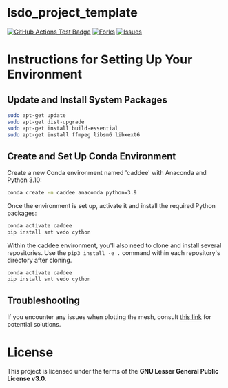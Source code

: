# lsdo_project_template

<!---
[![Python](https://img.shields.io/pypi/pyversions/lsdo_project_template)](https://img.shields.io/pypi/pyversions/lsdo_project_template)
[![Pypi](https://img.shields.io/pypi/v/lsdo_project_template)](https://pypi.org/project/lsdo_project_template/)
[![Coveralls Badge][13]][14]
[![PyPI version][10]][11]
[![PyPI Monthly Downloads][12]][11]
-->

[![GitHub Actions Test Badge](https://github.com/LSDOlab/lsdo_project_template/actions/workflows/actions.yml/badge.svg)](https://github.com/lsdo_project_template/lsdo_project_template/actions)
[![Forks](https://img.shields.io/github/forks/LSDOlab/lsdo_project_template.svg)](https://github.com/LSDOlab/lsdo_project_template/network)
[![Issues](https://img.shields.io/github/issues/LSDOlab/lsdo_project_template.svg)](https://github.com/LSDOlab/lsdo_project_template/issues)

# Instructions for Setting Up Your Environment

## Update and Install System Packages

```bash
sudo apt-get update
sudo apt-get dist-upgrade
sudo apt-get install build-essential
sudo apt-get install ffmpeg libsm6 libxext6
```

## Create and Set Up Conda Environment
Create a new Conda environment named 'caddee' with Anaconda and Python 3.10:
```bash
conda create -n caddee anaconda python=3.9
```

Once the environment is set up, activate it and install the required Python packages:
```bash
conda activate caddee
pip install smt vedo cython
```

Within the caddee environment, you'll also need to clone and install several repositories. Use the ```pip3 install -e .``` command within each repository's directory after cloning.
```bash
conda activate caddee
pip install smt vedo cython
```

## Troubleshooting
If you encounter any issues when plotting the mesh, consult [this link](https://github.com/conda-forge/ctng-compilers-feedstock/issues/95#issuecomment-1449848343) for potential solutions.


# License
This project is licensed under the terms of the **GNU Lesser General Public License v3.0**.
